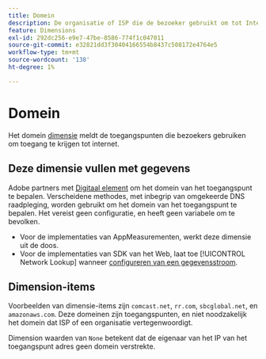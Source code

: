 ```yaml
---
title: Domein
description: De organisatie of ISP die de bezoeker gebruikt om tot Internet toegang te hebben.
feature: Dimensions
exl-id: 292dc256-e9e7-47be-8586-774f1c047011
source-git-commit: e32821dd3f30404166554b8437c508172e4764e5
workflow-type: tm+mt
source-wordcount: '138'
ht-degree: 1%

---
```


# Domein

Het domein [dimensie](overview.md) meldt de toegangspunten die bezoekers gebruiken om toegang te krijgen tot internet.

## Deze dimensie vullen met gegevens

Adobe partners met [Digitaal element](https://www.digitalelement.com/) om het domein van het toegangspunt te bepalen. Verscheidene methodes, met inbegrip van omgekeerde DNS raadpleging, worden gebruikt om het domein van het toegangspunt te bepalen. Het vereist geen configuratie, en heeft geen variabele om te bevolken.

* Voor de implementaties van AppMeasurementen, werkt deze dimensie uit de doos.
* Voor de implementaties van SDK van het Web, laat toe [!UICONTROL Network Lookup] wanneer [configureren van een gegevensstroom](https://experienceleague.adobe.com/docs/experience-platform/datastreams/configure.html).

## Dimension-items

Voorbeelden van dimensie-items zijn `comcast.net`, `rr.com`, `sbcglobal.net`, en `amazonaws.com`. Deze domeinen zijn toegangspunten, en niet noodzakelijk het domein dat ISP of een organisatie vertegenwoordigt.

Dimension waarden van `None` betekent dat de eigenaar van het IP van het toegangspunt adres geen domein verstrekte.
